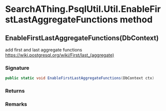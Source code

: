 # SearchAThing.PsqlUtil.Util.EnableFirstLastAggregateFunctions method
## EnableFirstLastAggregateFunctions(DbContext)
add first and last aggregate functions
            https://wiki.postgresql.org/wiki/First/last_(aggregate)

### Signature
```csharp
public static void EnableFirstLastAggregateFunctions(DbContext ctx)
```
### Returns

### Remarks

